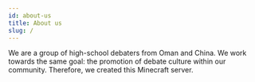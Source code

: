```yaml
---
id: about-us
title: About us
slug: /
---
```


We are a group of high-school debaters from Oman and China. We work towards the same goal: the promotion of debate culture within our community. Therefore, we created this Minecraft server. 
